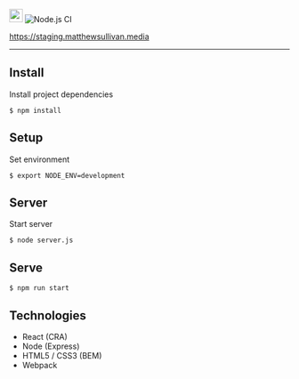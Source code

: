 <img src="https://static.matthewsullivan.media/logo--circle.png" height="24" width="24">  ![Node.js CI](https://github.com/matthewsullivan/portfolio-front-end/workflows/Node.js%20CI/badge.svg)

https://staging.matthewsullivan.media

<hr>

## Install

Install project dependencies

    $ npm install

## Setup

Set environment

    $ export NODE_ENV=development

## Server

Start server

    $ node server.js

## Serve

    $ npm run start

## Technologies

* React (CRA)
* Node (Express)
* HTML5 / CSS3 (BEM) 
* Webpack 
